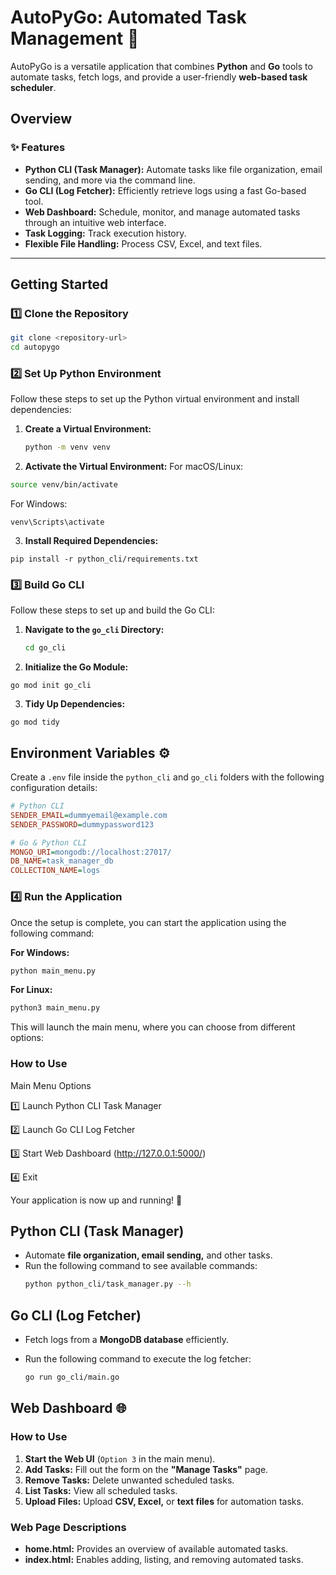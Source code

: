 # **AutoPyGo: Automated Task Management 🚀**  

AutoPyGo is a versatile application that combines **Python** and **Go** tools to automate tasks, fetch logs, and provide a user-friendly **web-based task scheduler**.  

## **Overview**  

### ✨ Features  
- **Python CLI (Task Manager):** Automate tasks like file organization, email sending, and more via the command line.  
- **Go CLI (Log Fetcher):** Efficiently retrieve logs using a fast Go-based tool.  
- **Web Dashboard:** Schedule, monitor, and manage automated tasks through an intuitive web interface.  
- **Task Logging:** Track execution history.  
- **Flexible File Handling:** Process CSV, Excel, and text files.  

---

## **Getting Started**  

### **1️⃣ Clone the Repository**  
```bash
git clone <repository-url>
cd autopygo
```
### **2️⃣ Set Up Python Environment**  
Follow these steps to set up the Python virtual environment and install dependencies:  

1. **Create a Virtual Environment:**  
   ```bash
   python -m venv venv
2. **Activate the Virtual Environment:**
For macOS/Linux:
```bash
source venv/bin/activate
```
For Windows:
```
venv\Scripts\activate
```
3. **Install Required Dependencies:**
```
pip install -r python_cli/requirements.txt
```
### **3️⃣ Build Go CLI**  
Follow these steps to set up and build the Go CLI:  

1. **Navigate to the `go_cli` Directory:**  
   ```bash
   cd go_cli
   ```
2. **Initialize the Go Module:**
```
go mod init go_cli
```
3. **Tidy Up Dependencies:**
```
go mod tidy
```
## **Environment Variables ⚙️**  

Create a `.env` file inside the `python_cli` and `go_cli` folders with the following configuration details:  

```ini
# Python CLI
SENDER_EMAIL=dummyemail@example.com  
SENDER_PASSWORD=dummypassword123  

# Go & Python CLI
MONGO_URI=mongodb://localhost:27017/  
DB_NAME=task_manager_db  
COLLECTION_NAME=logs
```

### **4️⃣ Run the Application**  
Once the setup is complete, you can start the application using the following command:

**For Windows:**
```bash
python main_menu.py 
```
**For Linux:**
```bash
python3 main_menu.py 
```
This will launch the main menu, where you can choose from different options:

### **How to Use**
Main Menu Options

1️⃣ Launch Python CLI Task Manager

2️⃣ Launch Go CLI Log Fetcher

3️⃣ Start Web Dashboard (http://127.0.0.1:5000/)

4️⃣ Exit

Your application is now up and running! 🚀
## **Python CLI (Task Manager)**  
- Automate **file organization, email sending,** and other tasks.  
- Run the following command to see available commands:  
  ```bash
  python python_cli/task_manager.py --h
## **Go CLI (Log Fetcher)**  
- Fetch logs from a **MongoDB database** efficiently.  
- Run the following command to execute the log fetcher:  

  ```bash
  go run go_cli/main.go


## **Web Dashboard 🌐**  

### **How to Use**  
1. **Start the Web UI** (`Option 3` in the main menu).  
2. **Add Tasks:** Fill out the form on the **"Manage Tasks"** page.  
3. **Remove Tasks:** Delete unwanted scheduled tasks.  
4. **List Tasks:** View all scheduled tasks.  
5. **Upload Files:** Upload **CSV, Excel,** or **text files** for automation tasks.  


### Web Page Descriptions

* **home.html:** Provides an overview of available automated tasks.
* **index.html:** Enables adding, listing, and removing automated tasks.










